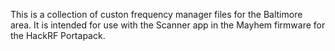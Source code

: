 This is a collection of custon frequency manager files for the Baltimore area. It is intended for use with the Scanner app in the Mayhem firmware for the HackRF Portapack. 
